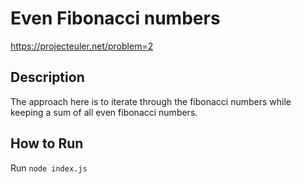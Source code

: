 # Even Fibonacci numbers

https://projecteuler.net/problem=2

## Description

The approach here is to iterate through the fibonacci numbers while keeping a sum
of all even fibonacci numbers.

## How to Run

Run `node index.js`
